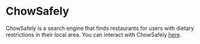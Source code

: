 # ChowSafely

ChowSafely is a search engine that finds restaurants for users with dietary restrictions in their local area. You can interact with ChowSafely [here](www.chowsafely.com).